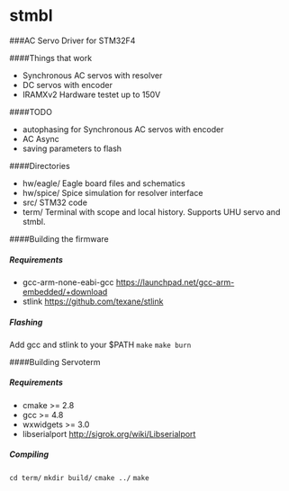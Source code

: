 stmbl
=====

###AC Servo Driver for STM32F4

####Things that work
* Synchronous AC servos with resolver
* DC servos with encoder
* IRAMXv2 Hardware testet up to 150V

####TODO
* autophasing for Synchronous AC servos with encoder
* AC Async
* saving parameters to flash

####Directories
* hw/eagle/ Eagle board files and schematics
* hw/spice/ Spice simulation for resolver interface
* src/ STM32 code
* term/ Terminal with scope and local history. Supports UHU servo and stmbl.


####Building the firmware
##### Requirements
* gcc-arm-none-eabi-gcc https://launchpad.net/gcc-arm-embedded/+download
* stlink https://github.com/texane/stlink
##### Flashing
Add gcc and stlink to your $PATH
`make`
`make burn`

####Building Servoterm
##### Requirements
* cmake >= 2.8
* gcc >= 4.8
* wxwidgets >= 3.0
* libserialport http://sigrok.org/wiki/Libserialport
##### Compiling
`cd term/`
`mkdir build/`
`cmake ../`
`make`
